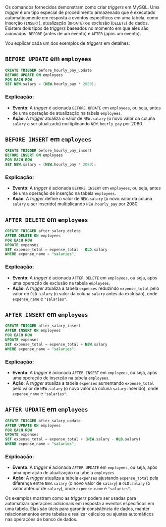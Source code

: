 Os comandos fornecidos demonstram como criar *triggers* em MySQL. Uma *trigger* é um tipo especial de procedimento armazenado que é executado automaticamente em resposta a eventos específicos em uma tabela, como inserção (`INSERT`), atualização (`UPDATE`) ou exclusão (`DELETE`) de dados. Existem dois tipos de *triggers* baseados no momento em que eles são acionados: `BEFORE` (antes de um evento) e `AFTER` (após um evento).

Vou explicar cada um dos exemplos de *triggers* em detalhes:

## `BEFORE UPDATE` em `employees`

```sql
CREATE TRIGGER before_hourly_pay_update
BEFORE UPDATE ON employees 
FOR EACH ROW
SET NEW.salary = (NEW.hourly_pay * 2080);
```

### Explicação:

- **Evento**: A *trigger* é acionada `BEFORE UPDATE` em `employees`, ou seja, antes de uma operação de atualização na tabela `employees`.
- **Ação**: A *trigger* atualiza o valor de `NEW.salary` (o novo valor da coluna `salary` a ser atualizado) multiplicando `NEW.hourly_pay` por 2080.

## `BEFORE INSERT` em `employees`

```sql
CREATE TRIGGER before_hourly_pay_insert
BEFORE INSERT ON employees 
FOR EACH ROW
SET NEW.salary = (NEW.hourly_pay * 2080);
```

### Explicação:

- **Evento**: A *trigger* é acionada `BEFORE INSERT` em `employees`, ou seja, antes de uma operação de inserção na tabela `employees`.
- **Ação**: A *trigger* define o valor de `NEW.salary` (o novo valor da coluna `salary` a ser inserido) multiplicando `NEW.hourly_pay` por 2080.

## `AFTER DELETE` em `employees`

```sql
CREATE TRIGGER after_salary_delete
AFTER DELETE ON employees 
FOR EACH ROW
UPDATE expenses
SET expense_total = expense_total - OLD.salary
WHERE expense_name = "salaries";
```

### Explicação:

- **Evento**: A *trigger* é acionada `AFTER DELETE` em `employees`, ou seja, após uma operação de exclusão na tabela `employees`.
- **Ação**: A *trigger* atualiza a tabela `expenses` reduzindo `expense_total` pelo valor de `OLD.salary` (o valor da coluna `salary` antes da exclusão), onde `expense_name` é `"salaries"`.

## `AFTER INSERT` em `employees`

```sql
CREATE TRIGGER after_salary_insert
AFTER INSERT ON employees 
FOR EACH ROW
UPDATE expenses
SET expense_total = expense_total + NEW.salary
WHERE expense_name = "salaries";
```

### Explicação:

- **Evento**: A *trigger* é acionada `AFTER INSERT` em `employees`, ou seja, após uma operação de inserção na tabela `employees`.
- **Ação**: A *trigger* atualiza a tabela `expenses` aumentando `expense_total` pelo valor de `NEW.salary` (o novo valor da coluna `salary` inserido), onde `expense_name` é `"salaries"`.

## `AFTER UPDATE` em `employees`

```sql
CREATE TRIGGER after_salary_update
AFTER UPDATE ON employees 
FOR EACH ROW
UPDATE expenses
SET expense_total = expense_total + (NEW.salary - OLD.salary)
WHERE expense_name = "salaries";
```

### Explicação:

- **Evento**: A *trigger* é acionada `AFTER UPDATE` em `employees`, ou seja, após uma operação de atualização na tabela `employees`.
- **Ação**: A *trigger* atualiza a tabela `expenses` ajustando `expense_total` pela diferença entre `NEW.salary` (o novo valor de `salary`) e `OLD.salary` (o valor anterior de `salary`), onde `expense_name` é `"salaries"`.

Os exemplos mostram como as *triggers* podem ser usadas para automatizar operações adicionais em resposta a eventos específicos em uma tabela. Elas são úteis para garantir consistência de dados, manter relacionamentos entre tabelas e realizar cálculos ou ajustes automáticos nas operações de banco de dados.
